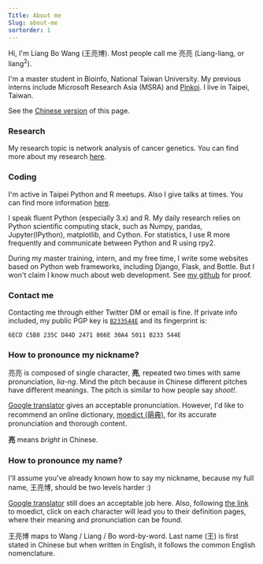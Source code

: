 ```yaml
---
Title: About me
Slug: about-me
sortorder: 1
---
```


Hi, I'm Liang Bo Wang (王亮博). Most people call me 亮亮 (Liang-liang, or liang<sup>2</sup>).

I'm a master student in Bioinfo, National Taiwan University. My previous interns include Microsoft Research Asia (MSRA) and [Pinkoi]. I live in Taipei, Taiwan.

See the [Chinese version](./zh.html#about-me) of this page.


### Research
My research topic is network analysis of cancer genetics. You can find more about my research [here][research].


### Coding
I'm active in Taipei Python and R meetups. Also I give talks at times. You can find more information [here][talks].

I speak fluent Python (especially 3.x) and R. My daily research relies on Python scientific computing stack, such as Numpy, pandas, Jupyter(IPython), matplotlib, and Cython. For statistics, I use R more frequently and communicate between Python and R using rpy2.

During my master training, intern, and my free time, I write some websites based on Python web frameworks, including Django, Flask, and Bottle. But I won't claim I know much about web development. See [my github] for proof.


### Contact me
Contacting me through either Twitter DM or email is fine. If private info included, my public PGP key is [`B233544E`](/B233544E.pub.asc) and its fingerprint is:

```
6ECD C5B8 235C D44D 2471 866E 30A4 5011 B233 544E
```


### How to pronounce my nickname?
亮亮 is composed of single character, **亮**, repeated two times with same pronunciation, *lia-ng*. Mind the pitch because in Chinese different pitches have different meanings. The pitch is similar to how people say *shoot!*.

[Google translator](https://translate.google.com.tw/?hl=zh-TW#zh-CN/zh-TW/%E4%BA%AE%E4%BA%AE) gives an acceptable pronunciation. However, I'd like to recommend an online dictionary, <a href="https://www.moedict.tw/%E4%BA%AE">moedict (萌典)</a>, for its accurate pronunciation and thorough content.

**亮** means *bright* in Chinese.


### How to pronounce my name?
I'll assume you've already known how to say my nickname, because my full name, 王亮博, should be two levels harder :)

[Google translator](https://translate.google.com.tw/?hl=zh-TW#zh-CN/zh-TW/%E7%8E%8B%E4%BA%AE%E5%8D%9A) still does an acceptable job here. Also, following [the link](https://www.moedict.tw/%E7%8E%8B%E4%BA%AE%E5%8D%9A) to moedict, click on each character will lead you to their definition pages, where their meaning and pronunciation can be found.

王亮博 maps to Wang / Liang / Bo word-by-word. Last name (王) is first stated in Chinese but when written in English, it follows the common English nomenclature.


[Pinkoi]: http://www.pinkoi.com/
[research]: /research/#research
[talks]: /talks/#talks
[my github]: https://github.com/ccwang002
